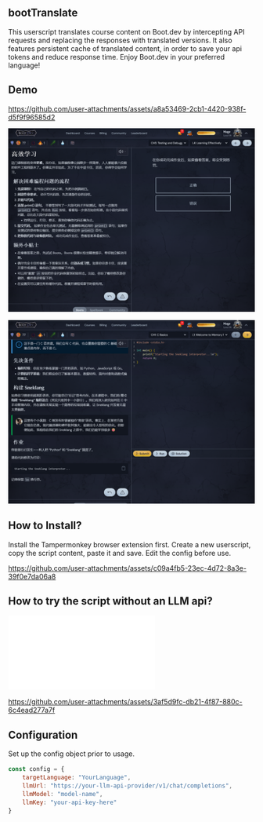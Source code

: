 ## bootTranslate
This userscript translates course content on Boot.dev by intercepting API requests and replacing the responses with translated versions. It also features persistent cache of translated content, in order to save your api tokens and reduce response time. Enjoy Boot.dev in your preferred language!

## Demo

https://github.com/user-attachments/assets/a8a53469-2cb1-4420-938f-d5f9f96585d2

![](./demo_assets/screenshot1.png)

![](./demo_assets/screenshot2.png)

## How to Install?

Install the Tampermonkey browser extension first. Create a new userscript, copy the script content, paste it and save. Edit the config before use.

https://github.com/user-attachments/assets/c09a4fb5-23ec-4d72-8a3e-39f0e7da06a8

## How to try the script without an LLM api?
![Full Instruction](./pre_translated_python_chapter_1/README.md)

https://github.com/user-attachments/assets/3af5d9fc-db21-4f87-880c-6c4ead277a7f

## Configuration

Set up the config object prior to usage.

```javascript
const config = {
    targetLanguage: "YourLanguage",
    llmUrl: "https://your-llm-api-provider/v1/chat/completions",
    llmModel: "model-name",
    llmKey: "your-api-key-here"
}
```
